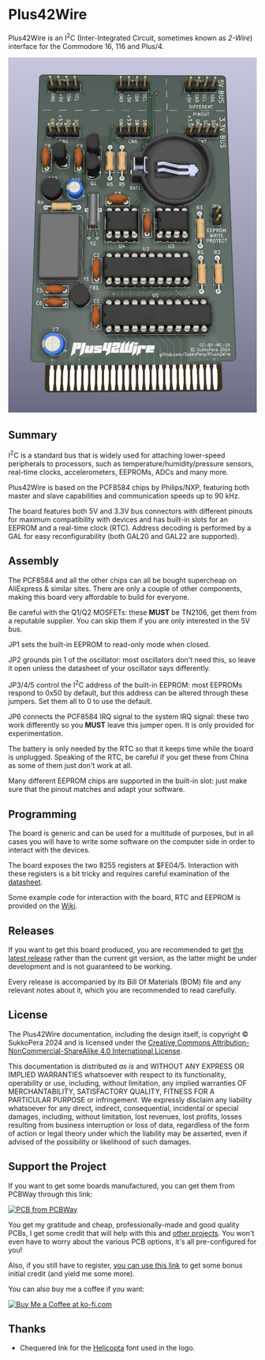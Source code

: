 # Plus42Wire
Plus42Wire is an I<sup>2</sup>C (Inter-Integrated Circuit, sometimes known as *2-Wire*) interface for the Commodore 16, 116 and Plus/4.

![Board](https://raw.githubusercontent.com/SukkoPera/Plus42Wire/master/img/render-top.png)

## Summary
I<sup>2</sup>C is a standard bus that is widely used for attaching lower-speed peripherals to processors, such as temperature/humidity/pressure sensors, real-time clocks, accelerometers, EEPROMs, ADCs and many more.

Plus42Wire is based on the PCF8584 chips by Philips/NXP, featuring both master and slave capabilities and communication speeds up to 90 kHz.

The board features both 5V and 3.3V bus connectors with different pinouts for maximum compatibility with devices and has built-in slots for an EEPROM and a real-time clock (RTC). Address decoding is performed by a GAL for easy reconfigurability (both GAL20 and GAL22 are supported).

## Assembly
The PCF8584 and all the other chips can all be bought supercheap on AliExpress & similar sites. There are only a couple of other components, making this board very affordable to build for everyone.

Be careful with the Q1/Q2 MOSFETs: these **MUST** be TN2106, get them from a reputable supplier. You can skip them if you are only interested in the 5V bus.

JP1 sets the built-in EEPROM to read-only mode when closed.

JP2 grounds pin 1 of the oscillator: most oscillators don't need this, so leave it open unless the datasheet of your oscillator says differently.

JP3/4/5 control the I<sup>2</sup>C address of the built-in EEPROM: most EEPROMs respond to 0x50 by default, but this address can be altered through these jumpers. Set them all to 0 to use the default.

JP6 connects the PCF8584 IRQ signal to the system IRQ signal: these two work differently so you **MUST** leave this jumper open. It is only provided for experimentation.

The battery is only needed by the RTC so that it keeps time while the board is unplugged. Speaking of the RTC, be careful if you get these from China as some of them just don't work at all.

Many different EEPROM chips are supported in the built-in slot: just make sure that the pinout matches and adapt your software.

## Programming
The board is generic and can be used for a multitude of purposes, but in all cases you will have to write some software on the computer side in order to interact with the devices.

The board exposes the two 8255 registers at $FE04/5. Interaction with these registers is a bit tricky and requires careful examination of the [datasheet](doc/PCF8584.pdf).

Some example code for interaction with the board, RTC and EEPROM is provided on the [Wiki](https://github.com/SukkoPera/Plus42Wire/wiki).

## Releases
If you want to get this board produced, you are recommended to get [the latest release](https://github.com/SukkoPera/Plus42Wire/releases) rather than the current git version, as the latter might be under development and is not guaranteed to be working.

Every release is accompanied by its Bill Of Materials (BOM) file and any relevant notes about it, which you are recommended to read carefully.

## License
The Plus42Wire documentation, including the design itself, is copyright &copy; SukkoPera 2024 and is licensed under the [Creative Commons Attribution-NonCommercial-ShareAlike 4.0 International License](https://creativecommons.org/licenses/by-nc-sa/4.0/).

This documentation is distributed *as is* and WITHOUT ANY EXPRESS OR IMPLIED WARRANTIES whatsoever with respect to its functionality, operability or use, including, without limitation, any implied warranties OF MERCHANTABILITY, SATISFACTORY QUALITY, FITNESS FOR A PARTICULAR PURPOSE or infringement. We expressly disclaim any liability whatsoever for any direct, indirect, consequential, incidental or special damages, including, without limitation, lost revenues, lost profits, losses resulting from business interruption or loss of data, regardless of the form of action or legal theory under which the liability may be asserted, even if advised of the possibility or likelihood of such damages.

## Support the Project
If you want to get some boards manufactured, you can get them from PCBWay through this link:

[![PCB from PCBWay](https://www.pcbway.com/project/img/images/frompcbway.png)](https://www.pcbway.com/project/shareproject/Plus42Wire_V2_Intel_8255_Interface_for_the_Commodore_16_116_and_Plus_4_7e3afe66.html)

You get my gratitude and cheap, professionally-made and good quality PCBs, I get some credit that will help with this and [other projects](https://www.pcbway.com/project/member/shareproject/?bmbid=41100). You won't even have to worry about the various PCB options, it's all pre-configured for you!

Also, if you still have to register, [you can use this link](https://www.pcbway.com/setinvite.aspx?inviteid=41100) to get some bonus initial credit (and yield me some more).

You can also buy me a coffee if you want:

<a href='https://ko-fi.com/L3L0U18L' target='_blank'><img height='36' style='border:0px;height:36px;' src='https://az743702.vo.msecnd.net/cdn/kofi2.png?v=2' border='0' alt='Buy Me a Coffee at ko-fi.com' /></a>

## Thanks
* Chequered Ink for the [Helicopta](https://www.fontspace.com/helicopta-font-f27740) font used in the logo.
